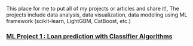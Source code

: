 This place for me to put all of my projects or articles and share it!, The projects include data analysis, data visualization, data modeling using ML framework (scikit-learn, LightGBM, CatBoost, etc.)

### [ML Project 1 : Loan prediction with Classifier Algorithms](https://github.com/himawanadityas/Coursera-Data-Science/blob/main/Loan%20Prediction/Loan%20predict%20ML.ipynb)
